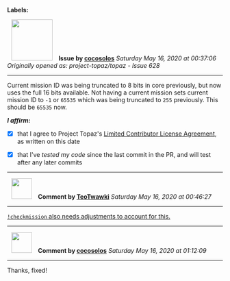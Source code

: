 **Labels:**



<a href="https://github.com/cocosolos"><img src="https://avatars2.githubusercontent.com/u/2593549?v=4" width="96" height="96" hspace="10"></img></a> **Issue by [cocosolos](https://github.com/cocosolos)**
_Saturday May 16, 2020 at 00:37:06_
_Originally opened as: project-topaz/topaz - Issue 628_

----

Current mission ID was being truncated to 8 bits in core previously, but now uses the full 16 bits available. Not having a current mission sets current mission ID to `-1` or `65535` which was being truncated to `255` previously. This should be `65535` now.

<!-- place 'x' mark between square [] brackets to affirm: -->
**_I affirm:_**
- [x] that I agree to Project Topaz's [Limited Contributor License Agreement](http://project-topaz.com/blob/release/CONTRIBUTOR_AGREEMENT.md), as written on this date
- [x] that I've _tested my code_ since the last commit in the PR, and will test after any later commits




----
<a href="https://github.com/TeoTwawki"><img src="https://avatars0.githubusercontent.com/u/6871475?v=4" width="48" height="48" hspace="10"></img></a> **Comment by [TeoTwawki](https://github.com/TeoTwawki)**
_Saturday May 16, 2020 at 00:46:27_

----

[`!checkmission` also needs adjustments to account for this.](https://github.com/project-topaz/topaz/blob/release/scripts/commands/checkmission.lua#L49)


----
<a href="https://github.com/cocosolos"><img src="https://avatars2.githubusercontent.com/u/2593549?v=4" width="48" height="48" hspace="10"></img></a> **Comment by [cocosolos](https://github.com/cocosolos)**
_Saturday May 16, 2020 at 01:12:09_

----

Thanks, fixed!
